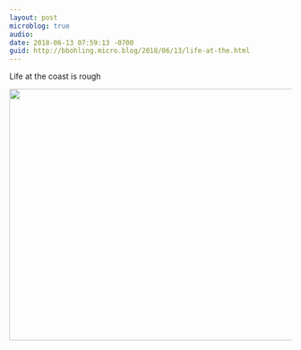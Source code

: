```yaml
---
layout: post
microblog: true
audio: 
date: 2018-06-13 07:59:13 -0700
guid: http://bbohling.micro.blog/2018/06/13/life-at-the.html
---
```

Life at the coast is rough

<img src="http://micro.brandonbohling.com/uploads/2018/68c96962bb.jpg" width="600" height="450" />
